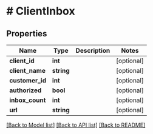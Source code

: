 # # ClientInbox

## Properties

Name | Type | Description | Notes
------------ | ------------- | ------------- | -------------
**client_id** | **int** |  | [optional]
**client_name** | **string** |  | [optional]
**customer_id** | **int** |  | [optional]
**authorized** | **bool** |  | [optional]
**inbox_count** | **int** |  | [optional]
**url** | **string** |  | [optional]

[[Back to Model list]](../../README.md#models) [[Back to API list]](../../README.md#endpoints) [[Back to README]](../../README.md)
